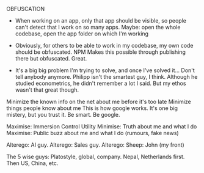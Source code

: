 OBFUSCATION

- When working on an app, only that app should be visible, so people can't detect that I work on so many apps. 
Maybe: open the whole codebase, open the app folder on which I'm working

- Obviously, for others to be able to work in my codebase, my own code should be obfuscated. NPM Makes this possible through publishing there but obfuscated. Great. 

- It's a big big problem I'm trying to solve, and once I've solved it... Don't tell anybody anymore. Philipp isn't the smartest guy, I think. Although he studied econometrics, he didn't remember a lot I said. But my ethos wasn't that great though. 


Minimize the known info on the net about me before it's too late
Minimize things people know about me
This is how google works.
It's one big mistery, but you trust it.
Be smart.
Be google.

Maximise: Immersion Control Utility 
Minimise: Truth about me and what I do
Maximise: Public buzz about me and what I do (rumours, fake news)

Alterego: AI guy. 
Alterego: Sales guy.
Alterego: Sheep: John (my front)

The 5 wise guys: Platostyle, global, company. Nepal, Netherlands first. Then US, China, etc.